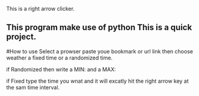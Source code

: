 This is a right arrow clicker.

This program make use of python 
This is a quick project.
------------------------------
#How to use
Select a prowser paste youe bookmark or url link then choose weather a fixed time or a randomized time.

if Randomized then write a MIN: and a MAX:

if Fixed type the time you wnat and it will excatly hit the right arrow key at the sam time interval.
